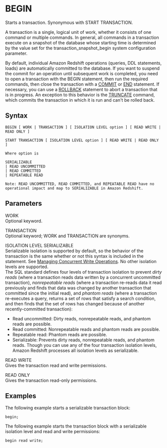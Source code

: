# BEGIN<a name="r_BEGIN"></a>

Starts a transaction\. Synonymous with START TRANSACTION\.

A transaction is a single, logical unit of work, whether it consists of one command or multiple commands\. In general, all commands in a transaction execute on a snapshot of the database whose starting time is determined by the value set for the transaction\_snapshot\_begin system configuration parameter\.

By default, individual Amazon Redshift operations \(queries, DDL statements, loads\) are automatically committed to the database\. If you want to suspend the commit for an operation until subsequent work is completed, you need to open a transaction with the BEGIN statement, then run the required commands, then close the transaction with a [COMMIT](r_COMMIT.md) or [END](r_END.md) statement\. If necessary, you can use a [ROLLBACK](r_ROLLBACK.md) statement to abort a transaction that is in progress\. An exception to this behavior is the [TRUNCATE](r_TRUNCATE.md) command, which commits the transaction in which it is run and can't be rolled back\.

## Syntax<a name="r_BEGIN-synopsis"></a>

```
BEGIN [ WORK | TRANSACTION ] [ ISOLATION LEVEL option ] [ READ WRITE | READ ONLY ]

START TRANSACTION [ ISOLATION LEVEL option ] [ READ WRITE | READ ONLY ]

Where option is

SERIALIZABLE
| READ UNCOMMITTED
| READ COMMITTED
| REPEATABLE READ

Note: READ UNCOMMITTED, READ COMMITTED, and REPEATABLE READ have no
operational impact and map to SERIALIZABLE in Amazon Redshift.
```

## Parameters<a name="r_BEGIN-parameters"></a>

WORK   
Optional keyword\.

TRANSACTION   
Optional keyword; WORK and TRANSACTION are synonyms\.

ISOLATION LEVEL SERIALIZABLE   
Serializable isolation is supported by default, so the behavior of the transaction is the same whether or not this syntax is included in the statement\. See [Managing Concurrent Write Operations](c_Concurrent_writes.md)\. No other isolation levels are supported\.  
The SQL standard defines four levels of transaction isolation to prevent *dirty reads* \(where a transaction reads data written by a concurrent uncommitted transaction\), *nonrepeatable reads* \(where a transaction re\-reads data it read previously and finds that data was changed by another transaction that committed since the initial read\), and *phantom reads* \(where a transaction re\-executes a query, returns a set of rows that satisfy a search condition, and then finds that the set of rows has changed because of another recently\-committed transaction\):  
+ Read uncommitted: Dirty reads, nonrepeatable reads, and phantom reads are possible\.
+ Read committed: Nonrepeatable reads and phantom reads are possible\.
+ Repeatable read: Phantom reads are possible\.
+ Serializable: Prevents dirty reads, nonrepeatable reads, and phantom reads\.
Though you can use any of the four transaction isolation levels, Amazon Redshift processes all isolation levels as serializable\.

READ WRITE   
Gives the transaction read and write permissions\.

READ ONLY   
Gives the transaction read\-only permissions\.

## Examples<a name="r_BEGIN-examples"></a>

The following example starts a serializable transaction block: 

```
begin;
```

The following example starts the transaction block with a serializable isolation level and read and write permissions: 

```
begin read write;
```